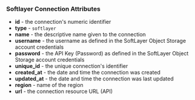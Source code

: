 ### Softlayer Connection Attributes

* **id** - the connection's numeric identifier
* **type** - `softlayer`
* **name** - the descriptive name given to the connection
* **username** - the username as defined in the SoftLayer Object Storage account credentials
* **password** - the API Key (Password) as defined in the SoftLayer Object Storage account credentials
* **unique_id** - the unique connection's identifier
* **created_at** - the date and time the connection was created
* **updated_at** - the date and time the connection was last updated
* **region** - name of the region
* **url** - the connection resource URL (API)
